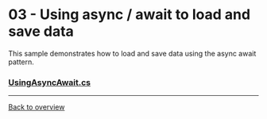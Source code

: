 ﻿# 03 - Using async / await to load and save data 
This sample demonstrates how to load and save data using the async await pattern.

### [UsingAsyncAwait.cs](UsingAsyncAwaitSample.cs)

---
[Back to overview](/SampleApp.Core/Readme.md)
